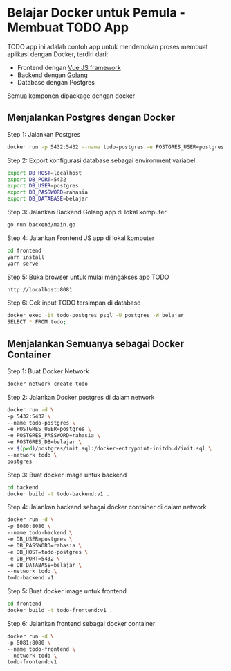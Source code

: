 # Belajar Docker untuk Pemula - Membuat TODO App

TODO app ini adalah contoh app untuk mendemokan proses membuat aplikasi dengan Docker, terdiri dari:
- Frontend dengan [Vue JS framework](https://docs.vuejs.id/v2/guide/)
- Backend dengan [Golang](https://dasarpemrogramangolang.novalagung.com/)
- Database dengan Postgres

Semua komponen dipackage dengan docker

## Menjalankan Postgres dengan Docker

Step 1: Jalankan Postgres
```bash
docker run -p 5432:5432 --name todo-postgres -e POSTGRES_USER=postgres -e POSTGRES_PASSWORD=rahasia -e POSTGRES_DB=belajar -v $(pwd)/postgres/init.sql:/docker-entrypoint-initdb.d/init.sql -d postgres
```

Step 2: Export konfigurasi database sebagai environment variabel
```bash
export DB_HOST=localhost
export DB_PORT=5432
export DB_USER=postgres
export DB_PASSWORD=rahasia
export DB_DATABASE=belajar
```

Step 3: Jalankan Backend Golang app di lokal komputer
```bash
go run backend/main.go
```

Step 4: Jalankan Frontend JS app di lokal komputer
```bash
cd frontend
yarn install
yarn serve
```

Step 5: Buka browser untuk mulai mengakses app TODO
```bash
http://localhost:8081
```

Step 6: Cek input TODO tersimpan di database
```bash
docker exec -it todo-postgres psql -U postgres -W belajar
SELECT * FROM todo;
```

## Menjalankan Semuanya sebagai Docker Container

Step 1: Buat Docker Network
```bash
docker network create todo
```

Step 2: Jalankan Docker postgres di dalam network
```bash
docker run -d \
-p 5432:5432 \
--name todo-postgres \
-e POSTGRES_USER=postgres \
-e POSTGRES_PASSWORD=rahasia \
-e POSTGRES_DB=belajar \
-v $(pwd)/postgres/init.sql:/docker-entrypoint-initdb.d/init.sql \
--network todo \
postgres
```

Step 3: Buat docker image untuk backend
```bash
cd backend
docker build -t todo-backend:v1 .
```

Step 4: Jalankan backend sebagai docker container di dalam network
```bash
docker run -d \
-p 8080:8080 \
--name todo-backend \
-e DB_USER=postgres \
-e DB_PASSWORD=rahasia \
-e DB_HOST=todo-postgres \
-e DB_PORT=5432 \
-e DB_DATABASE=belajar \
--network todo \
todo-backend:v1
```

Step 5: Buat docker image untuk frontend
```bash
cd frontend
docker build -t todo-frontend:v1 .
```

Step 6: Jalankan frontend sebagai docker container
```bash
docker run -d \
-p 8081:8080 \
--name todo-frontend \
--network todo \
todo-frontend:v1
```
